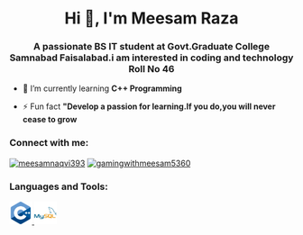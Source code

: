 <h1 align="center">Hi 👋, I'm Meesam Raza</h1>
<h3 align="center">A passionate BS IT student at Govt.Graduate College Samnabad Faisalabad.i am interested in coding and technology Roll No 46 </h3>

- 🔭 I’m currently learning **C++ Programming**

- ⚡ Fun fact **"Develop a passion for learning.If you do,you will never cease to grow**

<h3 align="left">Connect with me:</h3>
<p align="left">
<a href="https://fb.com/meesamnaqvi393" target="blank"><img align="center" src="https://raw.githubusercontent.com/rahuldkjain/github-profile-readme-generator/master/src/images/icons/Social/facebook.svg" alt="meesamnaqvi393" height="30" width="40" /></a>
<a href="https://www.youtube.com/c/gamingwithmeesam5360" target="blank"><img align="center" src="https://raw.githubusercontent.com/rahuldkjain/github-profile-readme-generator/master/src/images/icons/Social/youtube.svg" alt="gamingwithmeesam5360" height="30" width="40" /></a>
</p>

<h3 align="left">Languages and Tools:</h3>
<p align="left"> <a href="https://www.w3schools.com/cpp/" target="_blank" rel="noreferrer"> <img src="https://raw.githubusercontent.com/devicons/devicon/master/icons/cplusplus/cplusplus-original.svg" alt="cplusplus" width="40" height="40"/> </a> <a href="https://www.mysql.com/" target="_blank" rel="noreferrer"> <img src="https://raw.githubusercontent.com/devicons/devicon/master/icons/mysql/mysql-original-wordmark.svg" alt="mysql" width="40" height="40"/> </a> </p>


<!---
meesam-raza249/meesam-raza249 is a ✨ special ✨ repository because its `README.md` (this file) appears on your GitHub profile.
You can click the Preview link to take a look at your changes.
--->
